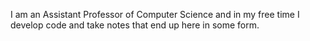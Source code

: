 I am an Assistant Professor of Computer Science and in my free time I develop code and take notes that end up here in some form.
